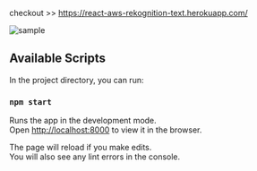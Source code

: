 checkout >> https://react-aws-rekognition-text.herokuapp.com/

![sample](https://ik.imagekit.io/m1ke1magek1t/Screenshot_from_2020-03-28_03-43-40_BMtCm42Oy.png)


## Available Scripts

In the project directory, you can run:

### `npm start`

Runs the app in the development mode.<br />
Open [http://localhost:8000](http://localhost:3000) to view it in the browser.

The page will reload if you make edits.<br />
You will also see any lint errors in the console.
